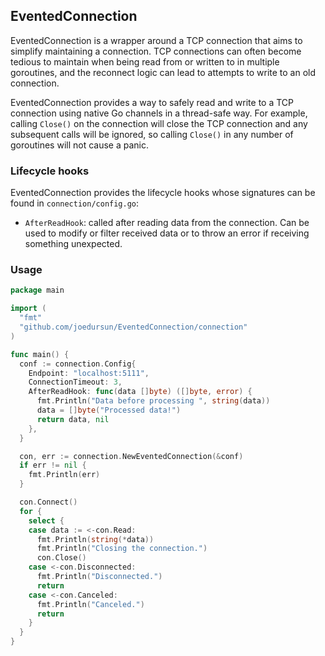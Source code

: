 ## EventedConnection

EventedConnection is a wrapper around a TCP connection that aims to simplify maintaining a connection.
TCP connections can often become tedious to maintain when being read from or written to in multiple
goroutines, and the reconnect logic can lead to attempts to write to an old connection.

EventedConnection provides a way to safely read and write to a TCP connection using native Go channels
in a thread-safe way. For example, calling `Close()` on the connection will close the TCP connection
and any subsequent calls will be ignored, so calling `Close()` in any number of goroutines will not
cause a panic.

### Lifecycle hooks

EventedConnection provides the lifecycle hooks whose signatures can be found in `connection/config.go`:
- `AfterReadHook`: called after reading data from the connection. Can be used to modify or filter received data or to throw an error if receiving something unexpected.

### Usage

```go
package main

import (
  "fmt"
  "github.com/joedursun/EventedConnection/connection"
)

func main() {
  conf := connection.Config{
    Endpoint: "localhost:5111",
    ConnectionTimeout: 3,
    AfterReadHook: func(data []byte) ([]byte, error) {
      fmt.Println("Data before processing ", string(data))
      data = []byte("Processed data!")
      return data, nil
    },
  }

  con, err := connection.NewEventedConnection(&conf)
  if err != nil {
    fmt.Println(err)
  }

  con.Connect()
  for {
    select {
    case data := <-con.Read:
      fmt.Println(string(*data))
      fmt.Println("Closing the connection.")
      con.Close()
    case <-con.Disconnected:
      fmt.Println("Disconnected.")
      return
    case <-con.Canceled:
      fmt.Println("Canceled.")
      return
    }
  }
}
```
